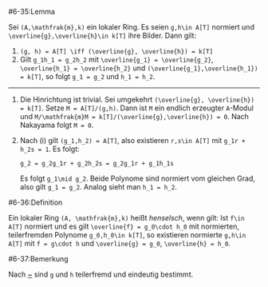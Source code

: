 #6-35:Lemma

Sei `(A,\mathfrak{m},k)` ein lokaler Ring. Es seien `g,h\in A[T]` normiert und `\overline{g},\overline{h}\in k[T]` ihre Bilder. Dann gilt:

1. `(g, h) = A[T] \iff (\overline{g}, \overline{h}) = k[T]`
2. Gilt `g_1h_1 = g_2h_2` mit `\overline{g_1} = \overline{g_2}`, `\overline{h_1} = \overline{h_2}` und `(\overline{g_1},\overline{h_1}) = k[T]`, so folgt `g_1 = g_2` und `h_1 = h_2`.

---

1. Die Hinrichtung ist trivial. Sei umgekehrt `(\overline{g}, \overline{h}) = k[T]`. Setze `M = A[T]/(g,h)`. Dann ist `M` ein endlich erzeugter `A`-Modul und `M/\mathfrak{m}M = k[T]/(\overline{g},\overline{h}) = 0`. Nach Nakayama folgt `M = 0`.

2. Nach (i) gilt `(g_1,h_2) = A[T]`, also existieren `r,s\in A[T]` mit `g_1r + h_2s = 1`. Es folgt:

       g_2 = g_2g_1r + g_2h_2s = g_2g_1r + g_1h_1s

   Es folgt `g_1\mid g_2`. Beide Polynome sind normiert vom gleichen Grad, also gilt `g_1 = g_2`. Analog sieht man `h_1 = h_2`.

#6-36:Definition

Ein lokaler Ring `(A, \mathfrak{m},k)` heißt *henselsch*, wenn gilt: Ist `f\in A[T]` normiert und es gilt `\overline{f} = g_0\cdot h_0` mit normierten, teilerfremden Polynome `g_0,h_0\in k[T]`, so existieren normierte `g,h\in A[T]` mit `f = g\cdot h` und `\overline{g} = g_0`, `\overline{h} = h_0`.

#6-37:Bemerkung

Nach [~](#6-35) sind `g` und `h` teilerfremd und eindeutig bestimmt.
